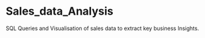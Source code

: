 # Sales_data_Analysis
SQL Queries and Visualisation of sales data to extract key business Insights.
